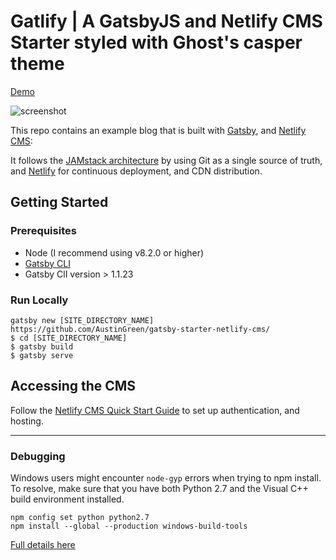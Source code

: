 # Gatlify | A GatsbyJS and Netlify CMS Starter styled with Ghost's casper theme

[Demo](https://gatlify.netlify.com/)

![screenshot](https://res.cloudinary.com/dz09rnbhe/image/upload/v1511527756/screenshot_ecekrf.png "screenshot")


This repo contains an example blog that is built with [Gatsby](https://www.gatsbyjs.org/), and [Netlify CMS](netlifycms.org):

It follows the [JAMstack architecture](https://jamstack.org) by using Git as a single source of truth, and [Netlify](netlify.com) for continuous deployment, and CDN distribution.

## Getting Started

### Prerequisites

- Node (I recommend using v8.2.0 or higher)
- [Gatsby CLI](https://www.gatsbyjs.org/docs/)
- Gatsby ClI version > 1.1.23

### Run Locally
```
gatsby new [SITE_DIRECTORY_NAME] https://github.com/AustinGreen/gatsby-starter-netlify-cms/
$ cd [SITE_DIRECTORY_NAME]
$ gatsby build
$ gatsby serve
```

## Accessing the CMS
Follow the [Netlify CMS Quick Start Guide](https://www.netlifycms.org/docs/quick-start/#authentication) to set up authentication, and hosting.


- - -

### Debugging
Windows users might encounter ```node-gyp``` errors when trying to npm install.
To resolve, make sure that you have both Python 2.7 and the Visual C++ build environment installed.
```
npm config set python python2.7 
npm install --global --production windows-build-tools
```

[Full details here](https://www.npmjs.com/package/node-gyp 'NPM node-gyp page')
